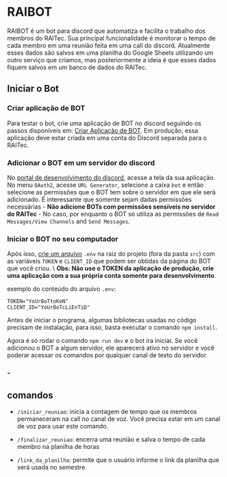 # RAIBOT
RAIBOT é um bot para discord que automatiza e facilita o trabalho dos membros do RAITec. Sua principal funcionalidade é monitorar o tempo de cada membro em uma reunião feita em uma call do discord. Atualmente esses dados são salvos em uma planilha do Google Sheets utilizando um outro serviço que criamos, mas posteriormente a ideia é que esses dados fiquem salvos em um banco de dados do RAITec.

## Iniciar o Bot
### Criar aplicação de BOT
Para testar o bot, crie uma aplicação de BOT no discord seguindo os passos disponíveis em: [Criar Aplicação de BOT](https://discordjs.guide/preparations/setting-up-a-bot-application.html#creating-your-bot). Em produção, essa aplicação deve estar criada em uma conta do Discord separada para o RAITec.

### Adicionar o BOT em um servidor do discord
No [portal de desenvolvimento do discord](https://discord.com/developers/applications), acesse a tela da sua aplicação. No menu `OAuth2`, acesse `URL Generator`, selecione a caixa `bot` e então selecione as permissões que o BOT tem sobre o servidor em que ele será adicionado. É interessante que somente sejam dadas permissões necessárias - **Não adicione BOTs com permissões sensíveis no servidor do RAITec** - No caso, por enquanto o BOT só utiliza as permissões de `Read Messages/View Channels` and `Send Messages`.

### Iniciar o BOT no seu computador
Após isso, [crie um arquivo](https://discordjs.guide/creating-your-bot/#using-dotenv) `.env` na raiz do projeto (fora da pasta `src`) com as variáveis `TOKEN` e `CLIENT_ID` que podem ser obtidas da página do BOT que você criou. \\
**Obs: Não use o TOKEN da aplicação de produção, crie uma aplicação com a sua própria conta somente para desenvolvimento**.

exemplo do conteúdo do arquivo `.env`:

```
TOKEN="YoUrBoTtoKeN"
CLIENT_ID="YoUrBoTcLiEnTiD"
```
Antes de iniciar o programa, algumas bibliotecas usadas no código precisam de instalação, para isso, basta executar o comando `npm install`.

Agora é só rodar o comando `npm run dev` e o bot ira iniciar. Se você adicionou o BOT a algum servidor, ele aparecerá ativo no servidor e você poderar acessar os comandos por qualquer canal de texto do servidor.

### - 
## comandos

-   `/iniciar_reuniao`: inicia a contagem de tempo que os membros permaneceram na call no canal de voz. Você precisa estar em um canal de voz para usar este comando.

-   `/finalizar_reuniao`: encerra uma reunião e salva o tempo de cada membro na planilha de horas

-   `/link_da_planilha`: permite que o usuário informe o link da planilha que será usada no semestre.
